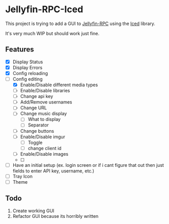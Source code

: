 # Jellyfin-RPC-Iced

This project is trying to add a GUI to [Jellyfin-RPC](https://github.com/radiicall/jellyfin-rpc) using the [Iced](https://github.com/iced-rs/iced) library.

It's very much WIP but should work just fine.

## Features
- [x] Display Status
- [x] Display Errors
- [x] Config reloading
- [ ] Config editing
  - [x] Enable/Disable different media types
  - [ ] Enable/Disable libraries
  - [ ] Change api key
  - [ ] Add/Remove usernames
  - [ ] Change URL
  - [ ] Change music display
    - [ ] What to display
    - [ ] Separator
  - [ ] Change buttons
  - [ ] Enable/Disable imgur
    - [ ] Toggle
    - [ ] change client id
  - [ ] Enable/Disable images
  - [ ] 
- [ ] Have an initial setup (ex. login screen or if i cant figure that out then just fields to enter API key, username, etc.)
- [ ] Tray Icon
- [ ] Theme

## Todo
1. Create working GUI
2. Refactor GUI because its horribly written
